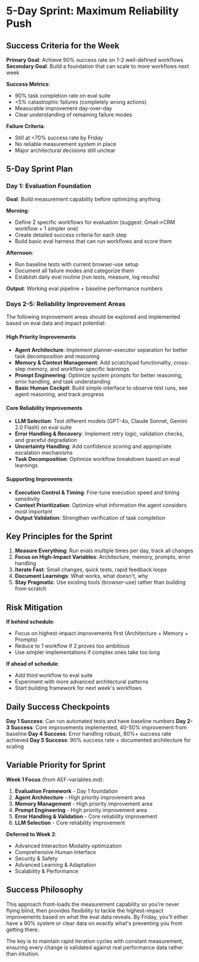 # 5-Day Sprint: Maximum Reliability Push

## Success Criteria for the Week

**Primary Goal**: Achieve 90% success rate on 1-2 well-defined workflows
**Secondary Goal**: Build a foundation that can scale to more workflows next week

**Success Metrics**:
- 90% task completion rate on eval suite
- <5% catastrophic failures (completely wrong actions)
- Measurable improvement day-over-day
- Clear understanding of remaining failure modes

**Failure Criteria**:
- Still at <70% success rate by Friday
- No reliable measurement system in place
- Major architectural decisions still unclear

## 5-Day Sprint Plan

### Day 1: Evaluation Foundation
**Goal**: Build measurement capability before optimizing anything

**Morning**: 
- Define 2 specific workflows for evaluation (suggest: Gmail→CRM workflow + 1 simpler one)
- Create detailed success criteria for each step
- Build basic eval harness that can run workflows and score them

**Afternoon**:
- Run baseline tests with current browser-use setup
- Document all failure modes and categorize them
- Establish daily eval routine (run tests, measure, log results)

**Output**: Working eval pipeline + baseline performance numbers

### Days 2-5: Reliability Improvement Areas

The following improvement areas should be explored and implemented based on eval data and impact potential:

#### High Priority Improvements
- **Agent Architecture**: Implement planner-executor separation for better task decomposition and reasoning
- **Memory & Context Management**: Add scratchpad functionality, cross-step memory, and workflow-specific learnings
- **Prompt Engineering**: Optimize system prompts for better reasoning, error handling, and task understanding
- **Basic Human Cockpit**: Build simple interface to observe test runs, see agent reasoning, and track progress

#### Core Reliability Improvements  
- **LLM Selection**: Test different models (GPT-4o, Claude Sonnet, Gemini 2.0 Flash) on eval suite
- **Error Handling & Recovery**: Implement retry logic, validation checks, and graceful degradation
- **Uncertainty Handling**: Add confidence scoring and appropriate escalation mechanisms
- **Task Decomposition**: Optimize workflow breakdown based on eval learnings

#### Supporting Improvements
- **Execution Control & Timing**: Fine-tune execution speed and timing sensitivity
- **Context Prioritization**: Optimize what information the agent considers most important
- **Output Validation**: Strengthen verification of task completion

## Key Principles for the Sprint

1. **Measure Everything**: Run evals multiple times per day, track all changes
2. **Focus on High-Impact Variables**: Architecture, memory, prompts, error handling
3. **Iterate Fast**: Small changes, quick tests, rapid feedback loops
4. **Document Learnings**: What works, what doesn't, why
5. **Stay Pragmatic**: Use existing tools (browser-use) rather than building from scratch

## Risk Mitigation

**If behind schedule**: 
- Focus on highest-impact improvements first (Architecture + Memory + Prompts)
- Reduce to 1 workflow if 2 proves too ambitious
- Use simpler implementations if complex ones take too long

**If ahead of schedule**:
- Add third workflow to eval suite
- Experiment with more advanced architectural patterns
- Start building framework for next week's workflows

## Daily Success Checkpoints

**Day 1 Success**: Can run automated tests and have baseline numbers
**Day 2-3 Success**: Core improvements implemented, 40-50% improvement from baseline
**Day 4 Success**: Error handling robust, 80%+ success rate achieved
**Day 5 Success**: 90% success rate + documented architecture for scaling

## Variable Priority for Sprint

**Week 1 Focus** (from AEF-variables.md):
1. **Evaluation Framework** - Day 1 foundation
2. **Agent Architecture** - High priority improvement area
3. **Memory Management** - High priority improvement area  
4. **Prompt Engineering** - High priority improvement area
5. **Error Handling & Validation** - Core reliability improvement
6. **LLM Selection** - Core reliability improvement

**Deferred to Week 2**:
- Advanced Interaction Modality optimization
- Comprehensive Human Interface
- Security & Safety
- Advanced Learning & Adaptation
- Scalability & Performance

## Success Philosophy

This approach front-loads the measurement capability so you're never flying blind, then provides flexibility to tackle the highest-impact improvements based on what the eval data reveals. By Friday, you'll either have a 90% system or clear data on exactly what's preventing you from getting there.

The key is to maintain rapid iteration cycles with constant measurement, ensuring every change is validated against real performance data rather than intuition. 